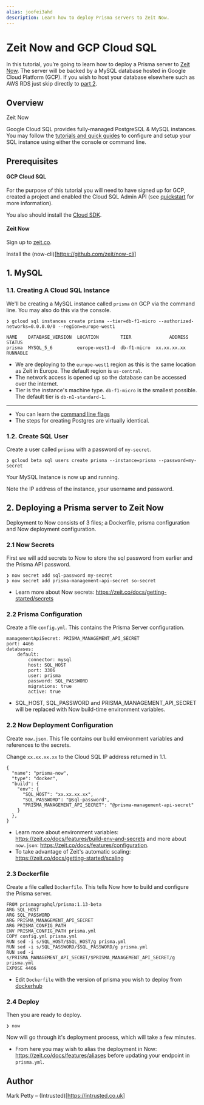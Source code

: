 ```yaml
---
alias: joofei3ahd
description: Learn how to deploy Prisma servers to Zeit Now.
---
```


# Zeit Now and GCP Cloud SQL

In this tutorial, you’re going to learn how to deploy a Prisma server to [Zeit Now](https://zeit.co/now). The server will be backed by a MySQL database hosted in Google Cloud Platform (GCP). If you wish to host your database elsewhere such as AWS RDS just skip directly to [part 2]().

## Overview

Zeit Now

Google Cloud SQL provides fully-managed PostgreSQL & MySQL instances. You may follow the [tutorials and quick guides](https://cloud.google.com/sql/docs/) to configure and setup your SQL instance using either the console or command line.

## Prerequisites

#### GCP Cloud SQL

For the purpose of this tutorial you will need to have signed up for GCP, created a project and enabled the Cloud SQL Admin API (see [quickstart](https://cloud.google.com/sql/docs/mysql/) for more information).

You also should install the [Cloud SDK](https://cloud.google.com/sdk/).

#### Zeit Now

Sign up to [zeit.co](https://zeit.co).

Install the (now-cli)[https://github.com/zeit/now-cli]

## 1. MySQL

### 1.1. Creating A Cloud SQL Instance

We'll be creating a MySQL instance called `prisma` on GCP via the command line. You may also do this via the console.

```console
❯ gcloud sql instances create prisma --tier=db-f1-micro --authorized-networks=0.0.0.0/0 --region=europe-west1

NAME    DATABASE_VERSION  LOCATION        TIER              ADDRESS         STATUS
prisma  MYSQL_5_6         europe-west1-d  db-f1-micro  xx.xx.xx.xx  RUNNABLE
```

* We are deploying to the `europe-west1` region as this is the same location as Zeit in Europe. The default region is `us-central`.
* The network access is opened up so the database can be accessed over the internet.
* Tier is the instance's machine type. `db-f1-micro` is the smallest possible. The default tier is `db-n1-standard-1`.

---

* You can learn the [command line flags](https://cloud.google.com/sdk/gcloud/reference/beta/sql/instances/create)
* The steps for creating Postgres are virtually identical.


### 1.2. Create SQL User

Create a user called `prisma` with a password of `my-secret`.

```console
❯ gcloud beta sql users create prisma --instance=prisma --password=my-secret
```

Your MySQL Instance is now up and running.

Note the IP address of the instance, your username and password.

## 2. Deploying a Prisma server to Zeit Now

Deployment to Now consists of 3 files; a Dockerfile, prisma configuration and Now deployment configuration.

### 2.1 Now Secrets

First we will add secrets to Now to store the sql password from earlier and the Prisma API password.

```console
❯ now secret add sql-password my-secret
❯ now secret add prisma-management-api-secret so-secret
```

*  Learn more about Now secrets: https://zeit.co/docs/getting-started/secrets

### 2.2 Prisma Configuration

Create a file `config.yml`. This contains the Prisma Server configuration.

```file
managementApiSecret: PRISMA_MANAGEMENT_API_SECRET
port: 4466
databases:
    default:
        connector: mysql
        host: SQL_HOST
        port: 3306
        user: prisma
        password: SQL_PASSWORD
        migrations: true
        active: true
```

* SQL_HOST, SQL_PASSWORD and PRISMA_MANAGEMENT_API_SECRET will be replaced with Now build-time environment variables.

### 2.2 Now Deployment Configuration

Create `now.json`. This file contains our build environment variables and references to the secrets.

Change `xx.xx.xx.xx` to the Cloud SQL IP address returned in 1.1.

```file
{
  "name": "prisma-now",
  "type": "docker",
  "build": {
    "env": {
      "SQL_HOST": "xx.xx.xx.xx",
      "SQL_PASSWORD": "@sql-password",
      "PRISMA_MANAGEMENT_API_SECRET": "@prisma-management-api-secret"
    }
  },
}
```

* Learn more about environment variables: https://zeit.co/docs/features/build-env-and-secrets and more about `now.json`: https://zeit.co/docs/features/configuration.
* To take advantage of Zeit's automatic scaling: https://zeit.co/docs/getting-started/scaling

### 2.3 Dockerfile

Create a file called `Dockerfile`. This tells Now how to build and configure the Prisma server.

```file
FROM prismagraphql/prisma:1.13-beta
ARG SQL_HOST
ARG SQL_PASSWORD
ARG PRISMA_MANAGEMENT_API_SECRET
ARG PRISMA_CONFIG_PATH
ENV PRISMA_CONFIG_PATH prisma.yml
COPY config.yml prisma.yml
RUN sed -i s/SQL_HOST/$SQL_HOST/g prisma.yml
RUN sed -i s/SQL_PASSWORD/$SQL_PASSWORD/g prisma.yml
RUN sed -i s/PRISMA_MANAGEMENT_API_SECRET/$PRISMA_MANAGEMENT_API_SECRET/g prisma.yml
EXPOSE 4466
```

* Edit `Dockerfile` with the version of prisma you wish to deploy from [dockerhub](https://hub.docker.com/r/prismagraphql/prisma/tags/)

### 2.4 Deploy

Then you are ready to deploy.

```console
❯ now
```

Now will go through it's deployment process, which will take a few minutes.

* From here you may wish to alias the deployment in Now: https://zeit.co/docs/features/aliases before updating your endpoint in `prisma.yml`.

## Author
Mark Petty – (Intrusted)[https://intrusted.co.uk]